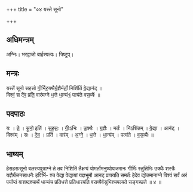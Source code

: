 +++
title = "०४ यस्ते सूनो"

+++
## अधिमन्त्रम्
अग्निः। भरद्वाजो बार्हस्पत्यः। त्रिष्टुप्।

## मन्त्रः
यस्ते॑ सूनो सहसो गी॒र्भिरु॒क्थैर्य॒ज्ञैर्मर्तो॒ निशि॑तिं वे॒द्यान॑ट् ।  
विश्वं॒ स दे॑व॒ प्रति॒ वार॑मग्ने ध॒त्ते धा॒न्यं१॒॑ पत्य॑ते वस॒व्यैः॑ ॥

## पदपाठः
यः । ते॒ । सू॒नो॒ इति॑ । स॒ह॒सः॒ । गीः॒ऽभिः । उ॒क्थैः । य॒ज्ञैः । मर्तः॑ । निऽशि॑तम् । वे॒द्या । आन॑ट् ।  
विश्व॑म् । सः । दे॒व॒ । प्रति॑ । वार॑म् । अ॒ग्ने॒ । ध॒त्ते । धा॒न्य॑म् । पत्य॑ते । व॒स॒व्यैः॑ ॥

## भाष्यम्
हेसहसःसूनो बलस्यपुत्राग्ने ते तव निशितिं तैक्ष्ण्यं योमर्तोमनुष्योयजमानः गीर्भिः स्तुतिभिः उक्थैः शस्त्रैः यज्ञैर्यजनसाधनैः हविर्भि- श्च वेद्या वेद्यायां यज्ञभूमौ आनट् प्रापयति समर्तः हेदेव द्योतमानाग्ने विश्वं सर्वं अरं पर्याप्तं वाशब्दश्चार्थे धान्यंच प्रतिधत्ते प्रतिधारयति वसव्यैर्वसुभिश्चपत्यते सङ्गच्छते ॥ ४ ॥